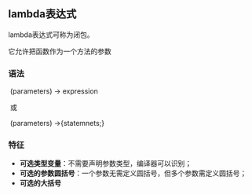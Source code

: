 ## lambda表达式

lambda表达式可称为闭包。

它允许把函数作为一个方法的参数



### 语法

​	(parameters) -> expression

​	或

​	(parameters) ->{statemnets;}



### 特**征**

- **可选类型变量**：不需要声明参数类型，编译器可以识别；
- **可选的参数圆括号**：一个参数无需定义圆括号，但多个参数需定义圆括号；
- **可选的大括号**